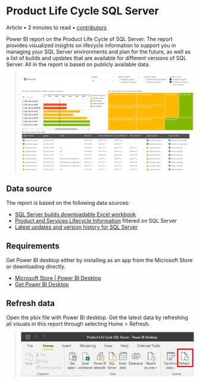 # Product Life Cycle SQL Server

Article • 2 minutes to read • [contributors](https://github.com/ingebeumer/PLC-SQLServer/contributors)

Power BI report on the Product Life Cycle of SQL Server. The report provides visualized insights on lifecycle information to support you in managing your SQL Server environments and plan for the future, as well as a list of builds and updates that are available for different versions of SQL Server. All in the report is based on publicly available data.

> ![Preview support phase](https://github.com/ingebeumer/PLC-SQLServer/blob/main/images/Preview%20support%20phase.png)

## Data source

The report is based on the following data sources:

- [SQL Server builds downloadable Excel workbook](https://aka.ms/sqlserverbuilds)
- [Product and Services Lifecycle Information](https://learn.microsoft.com/en-us/lifecycle/products/?products=sql-server) filtered on SQL Server
- [Latest updates and version history for SQL Server](https://learn.microsoft.com/en-us/troubleshoot/sql/releases/download-and-install-latest-updates)

## Requirements

Get Power BI desktop either by installing as an app from the Microsoft Store or downloading directly.

- [Microsoft Store | Power BI Desktop](https://aka.ms/pbidesktop)
- [Get Power BI Desktop](https://learn.microsoft.com/en-us/power-bi/fundamentals/desktop-get-the-desktop)

## Refresh data

Open the pbix file with Power BI desktop. Get the latest data by refreshing all visuals in this report through selecting Home > Refresh.

> ![Refresh Power BI desktop file](https://github.com/ingebeumer/PLC-SQLServer/blob/main/images/Refresh%20Power%20BI%20desktop%20file.png)
